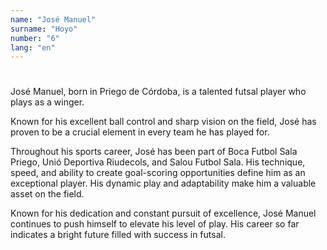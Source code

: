 ```yaml
---
name: "José Manuel"
surname: "Hoyo"
number: "6"
lang: "en"
---
```


#

José Manuel, born in Priego de Córdoba, is a talented futsal player who plays as a winger.

Known for his excellent ball control and sharp vision on the field, José has proven to be a crucial element in every team he has played for.

Throughout his sports career, José has been part of Boca Futbol Sala Priego, Unió Deportiva Riudecols, and Salou Futbol Sala. His technique, speed, and ability to create goal-scoring opportunities define him as an exceptional player. His dynamic play and adaptability make him a valuable asset on the field.

Known for his dedication and constant pursuit of excellence, José Manuel continues to push himself to elevate his level of play. His career so far indicates a bright future filled with success in futsal.
